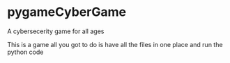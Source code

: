 # pygameCyberGame
A cybersecerity game for all ages 

This is a game all you got to do is have all the files in one place and run the python code 
